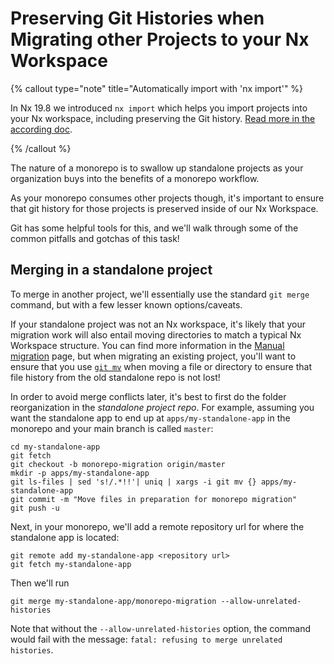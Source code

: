# Preserving Git Histories when Migrating other Projects to your Nx Workspace

{% callout type="note" title="Automatically import with 'nx import'" %}

In Nx 19.8 we introduced `nx import` which helps you import projects into your Nx workspace, including preserving the Git history. [Read more in the according doc](/recipes/adopting-nx/import-project).

{% /callout %}

The nature of a monorepo is to swallow up standalone projects as your organization buys into the benefits of a monorepo workflow.

As your monorepo consumes other projects though, it's important to ensure that git history for those projects is preserved inside of our Nx Workspace.

Git has some helpful tools for this, and we'll walk through some of the common pitfalls and gotchas of this task!

## Merging in a standalone project

To merge in another project, we'll essentially use the standard `git merge` command, but with a few lesser known options/caveats.

If your standalone project was not an Nx workspace, it's likely that your migration work will also entail moving directories to match a typical Nx Workspace structure. You can find more information in the [Manual migration](/recipes/adopting-nx/manual) page, but when migrating an existing project, you'll want to ensure that you use [`git mv`](https://git-scm.com/docs/git-mv) when moving a file or directory to ensure that file history from the old standalone repo is not lost!

In order to avoid merge conflicts later, it's best to first do the folder reorganization in the _standalone project repo_. For example, assuming you want the standalone app to end up at `apps/my-standalone-app` in the monorepo and your main branch is called `master`:

```shell
cd my-standalone-app
git fetch
git checkout -b monorepo-migration origin/master
mkdir -p apps/my-standalone-app
git ls-files | sed 's!/.*!!'| uniq | xargs -i git mv {} apps/my-standalone-app
git commit -m "Move files in preparation for monorepo migration"
git push -u
```

Next, in your monorepo, we'll add a remote repository url for where the standalone app is located:

```shell
git remote add my-standalone-app <repository url>
git fetch my-standalone-app
```

Then we'll run

```shell
git merge my-standalone-app/monorepo-migration --allow-unrelated-histories
```

Note that without the `--allow-unrelated-histories` option, the command would fail with the message: `fatal: refusing to merge unrelated histories`.
